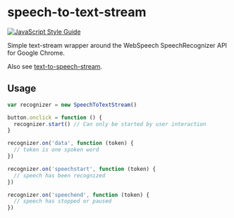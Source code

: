 # speech-to-text-stream

[![JavaScript Style Guide](https://img.shields.io/badge/code_style-standard-brightgreen.svg)](https://standardjs.com)

Simple text-stream wrapper around the WebSpeech SpeechRecognizer API for Google Chrome.

Also see [text-to-speech-stream](https://github.com/RationalCoding/text-to-speech-stream).

## Usage

```javascript
var recognizer = new SpeechToTextStream()

button.onclick = function () { 
  recognizer.start() // Can only be started by user interaction
}

recognizer.on('data', function (token) {
  // token is one spoken word
})

recognizer.on('speechstart', function (token) {
  // speech has been recognized
})

recognizer.on('speechend', function (token) {
  // speech has stopped or paused
})
```

